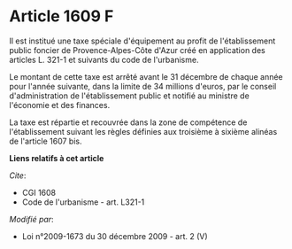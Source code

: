 # Article 1609 F

Il est institué une taxe spéciale d'équipement au profit de l'établissement public foncier de Provence-Alpes-Côte d'Azur créé
en application des articles L. 321-1 et suivants du code de l'urbanisme.

Le montant de cette taxe est arrêté avant le 31 décembre de chaque année pour l'année suivante, dans la limite de 34 millions
d'euros, par le conseil d'administration de l'établissement public et notifié au ministre de l'économie et des finances. 

La taxe est répartie et recouvrée dans la zone de compétence de l'établissement suivant les règles définies aux troisième à
sixième alinéas de l'article 1607 bis.

**Liens relatifs à cet article**

_Cite_:

  - CGI 1608
  - Code de l'urbanisme - art. L321-1

_Modifié par_:

  - Loi n°2009-1673 du 30 décembre 2009 - art. 2 (V)
